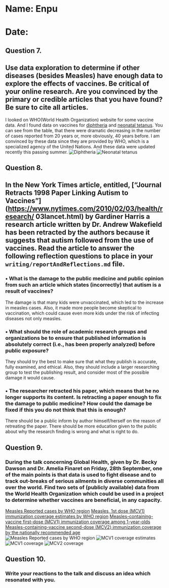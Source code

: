 # Name: Enpu
# Date:

## Question 7.
## Use data exploration to determine if other diseases (besides Measles) have enough data to explore the effects of vaccines. Be critical of your online research. Are you convinced by the primary or credible articles that you have found? Be sure to cite all articles.

I looked on WHO(World Health Organization) website for some vaccine data. And I
found data on vaccines for [diphtheria](http://apps.who.int/gho/data/node.main.WHS3_41?lang=en)
and [neonatal tetanus](http://apps.who.int/gho/data/view.main.1520_56?lang=en).
You can see from the table, that there were dramatic decreasing in the number of
cases reported from 20 years or, more obviously, 40 years before. I am convinced by
these data since they are provided by WHO, which is a specialized agency of the
United Nations. And these data were updated recently this passing summer.
![Diphtheria](images/Diphtheria.png)
![Neonatal tetanus](images/NeonatalTetanus.png)

## Question 8.
## In the New York Times article, entitled, [“Journal Retracts 1998 Paper Linking Autism to Vaccines”](https://www.nytimes.com/2010/02/03/health/research/ 03lancet.html) by Gardiner Harris a research article written by Dr. Andrew Wakefield has been retracted by the authors because it suggests that autism followed from the use of vaccines. Read the article to answer the following reflection questions to place in your `writing/reportAndReflections.md` file.
### • What is the damage to the public medicine and public opinion from such an article which states (incorrectly) that autism is a result of vaccines?
The damage is that many kids were unvaccinated, which led to the increase in
measles cases. Also, it made more people become skeptical to vaccination, which
could cause even more kids under the risk of infecting diseases not only measles.

### • What should the role of academic research groups and organizations be to ensure that published information is absolutely correct (i.e., has been properly analyzed) before public exposure?
They should try the best to make sure that what they publish is accurate, fully
examined, and ethical. Also, they should include a larger researching group to
test the publishing result, and consider most of the possible damage it would cause.

### • The researcher retracted his paper, which means that he no longer supports its content. Is retracting a paper enough to fix the damage to public medicine? How could the damage be fixed if this you do not think that this is enough?
There should be a public inform by author himself/herself on the reason of
retreating the paper. There should be more education given to the public about
why the research finding is wrong and what is right to do.

## Question 9.
### During the talk concerning Global Health, given by Dr. Becky Dawson and Dr. Amelia Finaret on Friday, 28th September, one of the main points is that data is used to fight disease and to track out-breaks of serious ailments in diverse communities all over the world. Find two sets of (publicly available) data from the World Health Organization which could be used in a project to determine whether vaccines are beneficial, in any capacity.

[Measles Reported cases by WHO region](http://apps.who.int/gho/data/view.main.1520_62?lang=en)
[Measles, 1st dose (MCV1) immunization coverage estimates by WHO region](http://apps.who.int/gho/data/view.main.81100?lang=en)
[Measles-containing-vaccine first-dose (MCV1) immunization coverage among 1-year-olds](http://gamapserver.who.int/gho/interactive_charts/immunization/mcv/atlas.html)
[Measles-containing-vaccine second-dose (MCV2) immunization coverage by the nationally recommended age](http://www.who.int/gho/immunization/measles2/en/)
![Measles Reported cases by WHO region](images/measlesCases.png)
![MCV1 coverage estimates](images/mcv1Estimate.png)
![MCV1 coverage](images/mcv1Coverage.png)
![MCV2 coverage](images/mcv2Coverage.png)

## Question 10.
### Write your reactions to the talk and discuss an idea which resonated with you.
